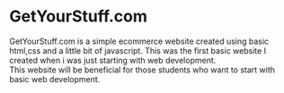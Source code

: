 # GetYourStuff.com
GetYourStuff.com is a simple ecommerce website created using basic html,css and a little bit of javascript. 
 This was the first basic website I created when i was just starting with web development.  
This website will be beneficial for those students who want to start with basic web development.
